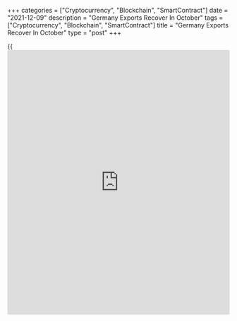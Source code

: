 +++
categories = ["Cryptocurrency", "Blockchain", "SmartContract"]
date = "2021-12-09"
description = "Germany Exports Recover In October"
tags = ["Cryptocurrency", "Blockchain", "SmartContract"]
title = "Germany Exports Recover In October"
type = "post"
+++

{{<iframe id="large-banner" src="https://www.bounty.group/#slide=14.0" width="100%" height="600" scrolling="no" style="border: 0px solid rgb(216, 221, 230); border-radius: 3px;">}}

Germany's exports rebounded in October, data published by Destatis
showed on Thursday.

Exports grew by adjusted 4.1 percent on a monthly basis in October,
reversing a 0.7 percent fall in September. Economists had forecast an
increase of 0.9 percent.

Imports advanced 5 percent on month, bigger than the 0.4 percent
increase posted in September. Imports were forecast to grow again by 0.4
percent in October.

As the increase in imports exceeded that of exports, the trade surplus
fell to EUR 12.5 billion from EUR 12.9 billion in the previous month.
The expected level was EUR 13.4 billion.

On a yearly basis, exports growth improved to 8.1 percent from 7.2
percent. At the same time, imports surged 17.3 percent versus the 13.3
percent increase in the previous month.

Consequently, the trade surplus declined to an unadjusted EUR 12.8
billion from EUR 19.7 billion in the same period last year.  
  
The current account surplus showed a surplus EUR 15.4 billion versus a
EUR 24.4 billion surplus in the same period last year.

For comments and feedback [contact](https://www.playgroundfx.com/contact/): editorial@rtt[news](https://www.letsplayfx.com/blog/forex-news-website/).com

[Economic News][1]

 **What parts of the world are seeing the best (and worst) economic
performances lately? Click[here][2] to check out our [Econ Scorecard][2]
and find out! See up-to-the-moment [ranking](https://www.playgroundfx.com/blog/crypto-exchange-ranking/)s for the best and worst
performers in [GDP][3], [unemployment rate][4], [inflation][5] and much
more.**

   1. www.rtt[news](https://www.letsplayfx.com/blog/forex-news-website/).com/Content/EconomicNews.aspx
   2. www.rtt[news](https://www.letsplayfx.com/blog/forex-news-website/).com/economic-scorecard/world-rank/unemployment-rate/highest-performance.aspx
   3. www.rtt[news](https://www.letsplayfx.com/blog/forex-news-website/).com/economic-scorecard/world-rank/GDP/highest-performance.aspx
   4. www.rtt[news](https://www.letsplayfx.com/blog/forex-news-website/).com/economic-scorecard/world-rank/unemployment-rate/lowest-performance.aspx
   5. www.rtt[news](https://www.letsplayfx.com/blog/forex-news-website/).com/economic-scorecard/world-rank/CPI/highest-performance.aspx